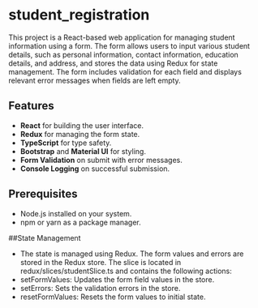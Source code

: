 # student_registration
This project is a React-based web application for managing student information using a form. The form allows users to input various student details, such as personal information, contact information, education details, and address, and stores the data using Redux for state management. The form includes validation for each field and displays relevant error messages when fields are left empty.

## Features

- **React** for building the user interface.
- **Redux** for managing the form state.
- **TypeScript** for type safety.
- **Bootstrap** and **Material UI** for styling.
- **Form Validation** on submit with error messages.
- **Console Logging** on successful submission.

## Prerequisites

- Node.js installed on your system.
- npm or yarn as a package manager.

##State Management
- The state is managed using Redux. The form values and errors are stored in the Redux store. The slice is located in redux/slices/studentSlice.ts and contains the following actions:
- setFormValues: Updates the form field values in the store.
- setErrors: Sets the validation errors in the store.
- resetFormValues: Resets the form values to initial state.
